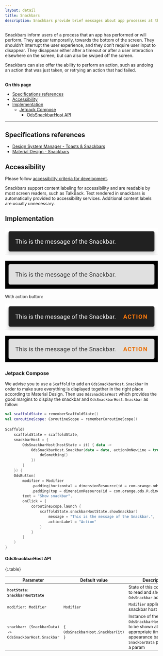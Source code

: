 ```yaml
---
layout: detail
title: Snackbars
description: Snackbars provide brief messages about app processes at the bottom of the screen.
---
```


Snackbars inform users of a process that an app has performed or will perform.
They appear temporarily, towards the bottom of the screen. They shouldn’t
interrupt the user experience, and they don’t require user input to disappear.
They disappear either after a timeout or after a user interaction elsewhere on
the screen, but can also be swiped off the screen.

Snackbars can also offer the ability to perform an action, such as undoing an
action that was just taken, or retrying an action that had failed.

<br>**On this page**

* [Specifications references](#specifications-references)
* [Accessibility](#accessibility)
* [Implementation](#implementation)
    * [Jetpack Compose](#jetpack-compose)
        * [OdsSnackbarHost API](#odssnackbarhost-api)

---

## Specifications references

- [Design System Manager - Toasts & Snackbars](https://system.design.orange.com/0c1af118d/p/887440-toast--snackbars/b/043ece)
- [Material Design - Snackbars](https://material.io/components/snackbars)

## Accessibility

Please follow [accessibility criteria for development](https://a11y-guidelines.orange.com/en/mobile/android/development/).

Snackbars support content labeling for accessibility and are readable by most
screen readers, such as TalkBack. Text rendered in snackbars is automatically
provided to accessibility services. Additional content labels are usually
unnecessary.

## Implementation

![Snackbar light](images/snackbar_light.png)

![Snackbar dark](images/snackbar_dark.png)

With action button:

![Snackbar with action light](images/snackbar_with_action_light.png)

![Snackbar with action dark](images/snackbar_with_action_dark.png)

### Jetpack Compose

We advise you to use a `Scaffold` to add an `OdsSnackbarHost.Snackbar` in order to make sure everything is displayed together in the right place according to Material Design.
Then use `OdsSnackbarHost` which provides the good margins to display the snackbar and `OdsSnackbarHost.Snackbar` as follow:

```kotlin
val scaffoldState = rememberScaffoldState()
val coroutineScope: CoroutineScope = rememberCoroutineScope()

Scaffold(
    scaffoldState = scaffoldState,
    snackbarHost = {
        OdsSnackbarHost(hostState = it) { data ->
            OdsSnackbarHost.Snackbar(data = data, actionOnNewLine = true, onActionClick = {
                doSomething()
            })
        }
    }) {
    OdsButton(
        modifier = Modifier
            .padding(horizontal = dimensionResource(id = com.orange.ods.R.dimen.screen_horizontal_margin))
            .padding(top = dimensionResource(id = com.orange.ods.R.dimen.screen_vertical_margin)),
        text = "Show snackbar",
        onClick = {
            coroutineScope.launch {
                scaffoldState.snackbarHostState.showSnackbar(
                    message = "This is the message of the Snackbar.",
                    actionLabel = "Action"
                )
            }
        }
    )
}
```

#### OdsSnackbarHost API

<div class="table-responsive" markdown="1">

{:.table}

| Parameter                                              | Default&nbsp;value                 | Description                                                                                                                                    |
|--------------------------------------------------------|------------------------------------|------------------------------------------------------------------------------------------------------------------------------------------------|
| <b>`hostState: SnackbarHostState`</b>                  |                                    | State of this component to read and show `OdsSnackbar` accordingly.                                                                            |
| `modifier: Modifier`                                   | `Modifier`                         | `Modifier` applied to the snackbar host                                                                                                        |
| `snackbar: (SnackbarData) -> OdsSnackbarHost.Snackbar` | `{ OdsSnackbarHost.Snackbar(it) }` | Instance of the `OdsSnackbarHost.Snackbar` to be shown at the appropriate time with appearance based on the `SnackbarData` provided as a param |

</div>

